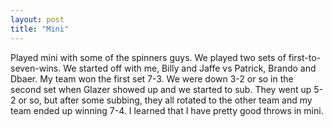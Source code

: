 ```yaml
---
layout: post
title: "Mini"
---
```


Played mini with some of the spinners guys. We played two sets of first-to-seven-wins. We started off with me, Billy and Jaffe vs Patrick, Brando and Dbaer. My team won the first set 7-3. We were down 3-2 or so in the second set when Glazer showed up and we started to sub. They went up 5-2 or so, but after some subbing, they all rotated to the other team and my team ended up winning 7-4. I learned that I have pretty good throws in mini.
